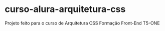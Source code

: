 # curso-alura-arquitetura-css
Projeto feito para o curso de Arquitetura CSS Formação Front-End T5-ONE
